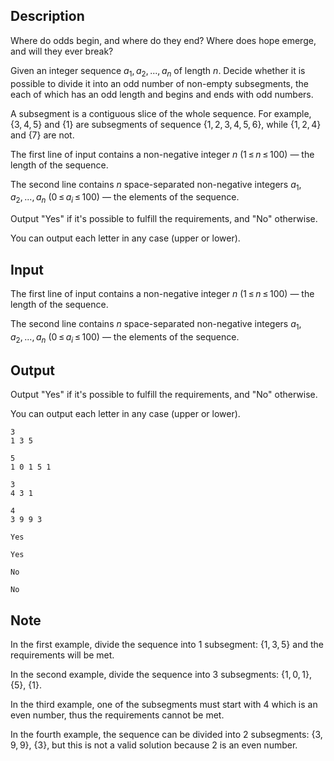 ## Description

<div><p><span class="tex-font-style-it">Where do odds begin, and where do they end? Where does hope emerge, and will they ever break?</span></p><p>Given an integer sequence <span class="tex-span"><i>a</i><sub class="lower-index">1</sub>, <i>a</i><sub class="lower-index">2</sub>, ..., <i>a</i><sub class="lower-index"><i>n</i></sub></span> of length <span class="tex-span"><i>n</i></span>. Decide whether it is possible to divide it into an odd number of non-empty subsegments, the each of which has an odd length and begins and ends with odd numbers.</p><p>A <span class="tex-font-style-underline">subsegment</span> is a contiguous slice of the whole sequence. For example, <span class="tex-span">{3, 4, 5}</span> and <span class="tex-span">{1}</span> are subsegments of sequence <span class="tex-span">{1, 2, 3, 4, 5, 6}</span>, while <span class="tex-span">{1, 2, 4}</span> and <span class="tex-span">{7}</span> are not.</p></div><div class="input-specification"><p>The first line of input contains a non-negative integer <span class="tex-span"><i>n</i></span> (<span class="tex-span">1 ≤ <i>n</i> ≤ 100</span>) — the length of the sequence.</p><p>The second line contains <span class="tex-span"><i>n</i></span> space-separated non-negative integers <span class="tex-span"><i>a</i><sub class="lower-index">1</sub>, <i>a</i><sub class="lower-index">2</sub>, ..., <i>a</i><sub class="lower-index"><i>n</i></sub></span> (<span class="tex-span">0 ≤ <i>a</i><sub class="lower-index"><i>i</i></sub> ≤ 100</span>) — the elements of the sequence.</p></div><div class="output-specification"><p>Output "<span class="tex-font-style-tt">Yes</span>" if it's possible to fulfill the requirements, and "<span class="tex-font-style-tt">No</span>" otherwise.</p><p>You can output each letter in any case (upper or lower).</p></div>

## Input

<p>The first line of input contains a non-negative integer <span class="tex-span"><i>n</i></span> (<span class="tex-span">1 ≤ <i>n</i> ≤ 100</span>) — the length of the sequence.</p><p>The second line contains <span class="tex-span"><i>n</i></span> space-separated non-negative integers <span class="tex-span"><i>a</i><sub class="lower-index">1</sub>, <i>a</i><sub class="lower-index">2</sub>, ..., <i>a</i><sub class="lower-index"><i>n</i></sub></span> (<span class="tex-span">0 ≤ <i>a</i><sub class="lower-index"><i>i</i></sub> ≤ 100</span>) — the elements of the sequence.</p>

## Output

<p>Output "<span class="tex-font-style-tt">Yes</span>" if it's possible to fulfill the requirements, and "<span class="tex-font-style-tt">No</span>" otherwise.</p><p>You can output each letter in any case (upper or lower).</p>





```input1
3
1 3 5

```




```input2
5
1 0 1 5 1

```




```input3
3
4 3 1

```




```input4
4
3 9 9 3

```




```output1
Yes

```




```output2
Yes

```




```output3
No

```




```output4
No

```



## Note

<p>In the first example, divide the sequence into <span class="tex-span">1</span> subsegment: <span class="tex-span">{1, 3, 5}</span> and the requirements will be met.</p><p>In the second example, divide the sequence into <span class="tex-span">3</span> subsegments: <span class="tex-span">{1, 0, 1}</span>, <span class="tex-span">{5}</span>, <span class="tex-span">{1}</span>.</p><p>In the third example, one of the subsegments must start with <span class="tex-span">4</span> which is an even number, thus the requirements cannot be met.</p><p>In the fourth example, the sequence can be divided into <span class="tex-span">2</span> subsegments: <span class="tex-span">{3, 9, 9}</span>, <span class="tex-span">{3}</span>, but this is not a valid solution because <span class="tex-span">2</span> is an even number.</p>
